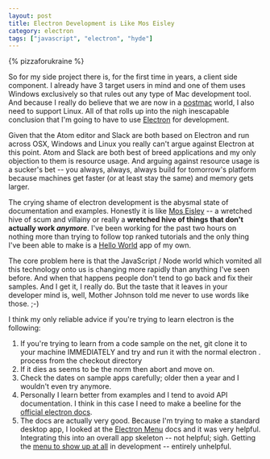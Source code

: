 ```yaml
---
layout: post
title: Electron Development is Like Mos Eisley
category: electron
tags: ["javascript", "electron", "hyde"]
---
```

{% pizzaforukraine  %}

So for my side project there is, for the first time in years, a client side component.  I already have 3 target users in mind and one of them uses Windows exclusively so that rules out any type of Mac development tool.  And because I really do believe that we are now in a [postmac](http://fuzzygroup.github.io/blog/category.html#postmac) world, I also need to support Linux.  All of that rolls up into the nigh inescapable conclusion that I'm going to have to use [Electron](http://electron.atom.io/) for development.

Given that the Atom editor and Slack are both based on Electron and run across OSX, Windows and Linux you really can't argue against Electron at this point.  Atom and Slack are both best of breed applications and my only objection to them is resource usage.  And arguing against resource usage is a sucker's bet -- you always, always, always build for tomorrow's platform because machines get faster (or at least stay the same) and memory gets larger.

The crying shame of electron development is the abysmal state of documentation and examples.  Honestly it is like [Mos Eisley](https://en.wikipedia.org/wiki/Mos_Eisley) -- a wretched hive of scum and villainy or really a **wretched hive of things that don't actually work *anymore***.  I've been working for the past two hours on nothing more than trying to follow top ranked tutorials and the only thing I've been able to make is a [Hello World](https://github.com/fuzzygroup/HelloWorldElectron01) app of my own. 

The core problem here is that the JavaScript / Node world which vomited all this technology onto us is changing more rapidly than anything I've seen before.  And when that happens people don't tend to go back and fix their samples.  And I get it, I really do.  But the taste that it leaves in your developer mind is, well, Mother Johnson told me never to use words like those.  ;-) 

I think my only reliable advice if you're trying to learn electron is the following:

1.  If you're trying to learn from a code sample on the net, git clone it to your machine IMMEDIATELY and try and run it with the normal electron . process from the checkout directory
2.  If it dies as seems to be the norm then abort and move on.
3.  Check the dates on sample apps carefully; older then a year and I wouldn't even try anymore.
4.  Personally I learn better from examples and I tend to avoid API documentation.  I think in this case I need to make a beeline for the [official electron docs](http://electron.atom.io/docs/).
5.  The docs are actually very good.  Because I'm trying to make a standard desktop app, I looked at the [Electron Menu](http://electron.atom.io/docs/api/menu/) docs and it was very helpful.  Integrating this into an overall app skeleton -- not helpful; sigh.  Getting the [menu to show up at all](http://stackoverflow.com/questions/34840026) in development -- entirely unhelpful.

